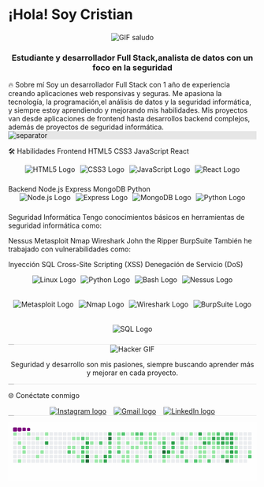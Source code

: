# ¡Hola! Soy Cristian
<p align="center"> <img src="https://user-images.githubusercontent.com/74038190/214644152-52f47eb3-5e31-4f47-8758-05c9468d5596.gif" alt="GIF saludo" style="vertical-align: middle; width: 55px; height: 75px;" /> <h3 align="center">Estudiante y desarrollador Full Stack,analista de datos con un foco en la seguridad</h3> </p>
🔥 Sobre mí
Soy un desarrollador Full Stack con 1 año de experiencia creando aplicaciones web responsivas y seguras. Me apasiona la tecnología, la programación,el análisis de datos y la seguridad informática, y siempre estoy aprendiendo y mejorando mis habilidades. Mis proyectos van desde aplicaciones de frontend hasta desarrollos backend complejos, además de proyectos de seguridad informática.

<img style="display: block; margin: auto; background-color: hsl(0, 0%, 90%); width: 100vw; height: auto;" src="https://user-images.githubusercontent.com/74038190/212284115-f47cd8ff-2ffb-4b04-b5bf-4d1c14c0247f.gif" alt="separator" />

🛠️ Habilidades
Frontend
HTML5
CSS3
JavaScript
React
<div style="display: flex; justify-content: center; gap: 10px;"> <img src="https://cdn.jsdelivr.net/gh/devicons/devicon/icons/html5/html5-original.svg" height="40" alt="HTML5 Logo"/> <img src="https://cdn.jsdelivr.net/gh/devicons/devicon/icons/css3/css3-original.svg" height="40" alt="CSS3 Logo"/> <img src="https://cdn.jsdelivr.net/gh/devicons/devicon/icons/javascript/javascript-original.svg" height="40" alt="JavaScript Logo"/> <img src="https://cdn.jsdelivr.net/gh/devicons/devicon/icons/react/react-original.svg" height="40" alt="React Logo"/> </div>
Backend
Node.js
Express
MongoDB
Python
<div style="display: flex; justify-content: center; gap: 10px;"> <img src="https://cdn.jsdelivr.net/gh/devicons/devicon/icons/nodejs/nodejs-original.svg" height="40" alt="Node.js Logo"/> <img src="https://cdn.jsdelivr.net/gh/devicons/devicon/icons/express/express-original.svg" height="40" alt="Express Logo"/> <img src="https://cdn.jsdelivr.net/gh/devicons/devicon/icons/mongodb/mongodb-original.svg" height="40" alt="MongoDB Logo"/> <img src="https://cdn.jsdelivr.net/gh/devicons/devicon/icons/python/python-original.svg" height="40" alt="Python Logo"/> </div>
Seguridad Informática
Tengo conocimientos básicos en herramientas de seguridad informática como:

Nessus
Metasploit
Nmap
Wireshark
John the Ripper
BurpSuite
También he trabajado con vulnerabilidades como:

Inyección SQL
Cross-Site Scripting (XSS)
Denegación de Servicio (DoS)
<div style="display: flex; justify-content: center; gap: 10px; flex-wrap: wrap;"> <img src="https://cdn.jsdelivr.net/gh/devicons/devicon/icons/linux/linux-original.svg" height="40" alt="Linux Logo"/> <img src="https://cdn.jsdelivr.net/gh/devicons/devicon/icons/python/python-original.svg" height="40" alt="Python Logo"/> <img src="https://cdn.jsdelivr.net/gh/devicons/devicon/icons/bash/bash-original.svg" height="40" alt="Bash Logo"/> <img src="https://upload.wikimedia.org/wikipedia/commons/4/48/Nessus-logo.svg" height="40" alt="Nessus Logo"/> <img src="https://upload.wikimedia.org/wikipedia/commons/8/88/Metasploit-logo.svg" height="40" alt="Metasploit Logo"/> <img src="https://upload.wikimedia.org/wikipedia/commons/3/34/Nmap_logo.png" height="40" alt="Nmap Logo"/> <img src="https://upload.wikimedia.org/wikipedia/commons/5/53/Wireshark_Logo.svg" height="40" alt="Wireshark Logo"/> <img src="https://upload.wikimedia.org/wikipedia/commons/3/3c/Burp_suite_logo.svg" height="40" alt="BurpSuite Logo"/> <img src="https://cdn.jsdelivr.net/gh/devicons/devicon/icons/mysql/mysql-original.svg" height="40" alt="SQL Logo"/> </div>
<img style="display: block; margin: auto; background-color: hsl(0, 0%, 90%);" src="https://user-images.githubusercontent.com/74038190/212284115-f47cd8ff-2ffb-4b04-b5bf-4d1c14c0247f.gif" width="100%" height="1" alt="separator" />

<div align="center"> <img src="https://media1.tenor.com/images/1cc06bb6e5b82e70b689e3ff17ec0a2d/tenor.gif" width="400" height="auto" alt="Hacker GIF" /> <p align="center"> Seguridad y desarrollo son mis pasiones, siempre buscando aprender más y mejorar en cada proyecto. </p> </div>
<img style="display: block; margin: auto; background-color: hsl(0, 0%, 90%);" src="https://user-images.githubusercontent.com/74038190/212284115-f47cd8ff-2ffb-4b04-b5bf-4d1c14c0247f.gif" width="100%" height="1" alt="separator" />

🌐 Conéctate conmigo
<div style="display: flex; justify-content: center; gap: 15px;"> <a href="https://www.instagram.com/tu_perfil" target="_blank" rel="noopener noreferrer"> <img src="https://img.shields.io/static/v1?message=Instagram&logo=instagram&label=&color=E4405F&logoColor=white&labelColor=&style=for-the-badge" height="35" alt="Instagram logo" /> </a> <a href="mailto:jerybbkuuukkrjhwioio@gmail.com" target="_blank" rel="noopener noreferrer"> <img src="https://img.shields.io/static/v1?message=Gmail&logo=gmail&label=&color=D14836&logoColor=white&labelColor=&style=for-the-badge" height="35" alt="Gmail logo" /> </a> <a href="https://www.linkedin.com/in/tu-perfil" target="_blank" rel="noopener noreferrer"> <img src="https://img.shields.io/static/v1?message=LinkedIn&logo=linkedin&label=&color=0077B5&logoColor=white&labelColor=&style=for-the-badge" height="35" alt="LinkedIn logo" /> </a> </div>
<img style="display: block; margin: auto; background-color: hsl(0, 0%, 90%);" src="https://user-images.githubusercontent.com/74038190/212284115-f47cd8ff-2ffb-4b04-b5bf-4d1c14c0247f.gif" width="100%" height="1" alt="separator" />

<p align="center"> <img src="https://raw.githubusercontent.com/Platane/snk/output/github-contribution-grid-snake.gif" alt="GitHub Snake" /> </p>
